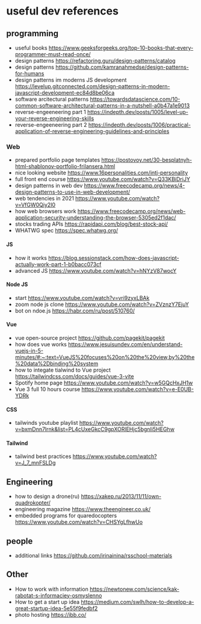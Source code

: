# useful dev references

## programming 
* useful books https://www.geeksforgeeks.org/top-10-books-that-every-programmer-must-read-once/
* design patterns https://refactoring.guru/design-patterns/catalog
* design patterns https://github.com/kamranahmedse/design-patterns-for-humans
* design patterns im moderns JS development https://levelup.gitconnected.com/design-patterns-in-modern-javascript-development-ec84d8be06ca
* software arcitectural patterns https://towardsdatascience.com/10-common-software-architectural-patterns-in-a-nutshell-a0b47a1e9013
* reverse-engeeneering part 1 https://indepth.dev/posts/1005/level-up-your-reverse-engineering-skills
* reverse-engeeneering part 2 https://indepth.dev/posts/1006/practical-application-of-reverse-engineering-guidelines-and-principles

### Web
* prepared portfolio page templates https://postovoy.net/30-besplatnyh-html-shablonov-portfolio-frilansera.html
* nice looking website https://www.16personalities.com/intj-personality
* full front end course https://www.youtube.com/watch?v=Q33KBiDriJY
* design patterns in web dev https://www.freecodecamp.org/news/4-design-patterns-to-use-in-web-development/
* web tendencies in 2021 https://www.youtube.com/watch?v=VfGW0Qiy2I0
* how web browsers work https://www.freecodecamp.org/news/web-application-security-understanding-the-browser-5305ed2f1dac/
* stocks trading APIs https://rapidapi.com/blog/best-stock-api/
* WHATWG spec https://spec.whatwg.org/
  
 #### JS 
* how it works https://blog.sessionstack.com/how-does-javascript-actually-work-part-1-b0bacc073cf
* advanced JS https://www.youtube.com/watch?v=hNYzV87wocY
 
 #### Node JS 
 * start https://www.youtube.com/watch?v=vri9zyxLBAk
 * zoom node js clone https://www.youtube.com/watch?v=ZVznzY7EjuY
 * bot on ndoe.js https://habr.com/ru/post/510760/
 
 #### Vue
* vue open-source project https://github.com/pagekit/pagekit
* how does vue works https://www.jesuisundev.com/en/understand-vuejs-in-5-minutes/#:~:text=VueJS%20focuses%20on%20the%20view,by%20the%20data%2Dbinding%20system
* how to integate tialwind to Vue project https://tailwindcss.com/docs/guides/vue-3-vite
* Spotify home page https://www.youtube.com/watch?v=w5GQcHxJH1w
* Vue 3 full 10 hours course https://www.youtube.com/watch?v=e-E0UB-YDRk

#### CSS
* tailwinds youtube playlist https://www.youtube.com/watch?v=bxmDnn7lrnk&list=PL4cUxeGkcC9gpXORlEHjc5bgnIi5HEGhw

#### Tailwind
* tailwind best practices https://www.youtube.com/watch?v=J_7_mnFSLDg

## Engineering
* how to design a drone(ru) https://xakep.ru/2013/11/11/own-quadrokopter/
* engineering magazine https://www.theengineer.co.uk/
* embedded programs for quaredocopters https://www.youtube.com/watch?v=CHSYgLfhwUo

## people 
* additional links https://github.com/irinainina/rsschool-materials

## Other
* How to work with information https://newtonew.com/science/kak-rabotat-s-informaciey-osmyslenno
* How to get a start up idea https://medium.com/swlh/how-to-develop-a-great-startup-idea-5e55f9fedbf2
* photo hosting https://ibb.co/
